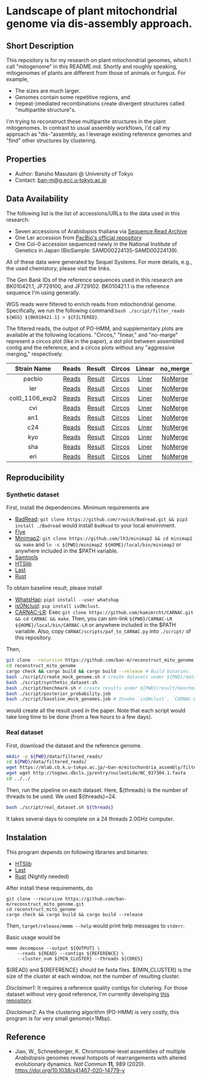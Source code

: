 # Landscape of plant mitochondrial genome via dis-assembly approach.



## Short Description



This repository is for my research on plant mitochondrial genomes, which I call "mitogenome" in this README.md. Shortly and roughly speaking, mitogenomes of plants are different from those of animals or fungus. For example, 

- The sizes are much larger.
- Genomes contain some repetitive regions, and
-  (repeat-)mediated recombinations create divergent structures called "multipartite structure"s.

I'm trying to reconstruct these multipartite structures in the plant mitogenomes. In contrast to usual assembly workflows, I'd call my approach as "dis-"assembly, as I leverage existing reference genomes and "find" other structures by clustering.



## Properties

- Author: Bansho Masutani @ University of Tokyo
- Contact: ban-m@g.ecc.u-tokyo.ac.jp


## Data Availability

The following list is the list of accessions/URLs to the data used in this research:

- Seven accessions of Arabidopsis thaliana via [Sequence Read Archive]( https://www.ebi.ac.uk/ena/data/view/PRJEB31147)
- One Ler accession from [PacBio's official repository](https://downloads.pacbcloud.com/public/SequelData/ArabidopsisDemoData/)
- One Col-0 accession sequenced newly in the National Institute of Genetics in Japan (BioSample: SAMD00224135-SAMD00224139).

All of these data were generated by Sequel Systems. For more details, e.g., the used chemistory, please visit the links.

The Gen Bank IDs of the reference sequences used in this research are BK010421.1, JF729100, and JF729102. BK010421.1 is the reference sequence I'm using generally.


WGS reads were filtered to enrich reads from mitochondrial genome. Specifically, we run the following command:`bash ./script/filter_reads ${WGS} ${BK010421.1} > ${FILTERED}`.


The filtered reads, the outpot of PO-HMM, and supplementary plots are available at the following locations. "Circos," "linear," and "no-marge" represent a circos plot (like in the paper), a dot plot between assembled contig and the reference, and a circos plots without any "aggressive merging," respectively.

|Strain Name | Reads| Result | Circos | Linear | no_merge |
|:----------:|:----:|:------:|:------:|:------:|:--------:|
|pacbio|<a href = https://mlab.cb.k.u-tokyo.ac.jp/~ban-m/mitochondria_assembly/filtered_reads/pacbio.fasta download>Reads</a>|<a href = https://mlab.cb.k.u-tokyo.ac.jp/~ban-m/mitochondria_assembly/pacbio.tar.gz download>Result</a>|[Circos](https://mlab.cb.k.u-tokyo.ac.jp/~ban-m/mitochondria_assembly/viewer/pacbio/circos.html)|[Liner](https://mlab.cb.k.u-tokyo.ac.jp/~ban-m/mitochondria_assembly/viewer/pacbio/linear.html)|[NoMerge](https://mlab.cb.k.u-tokyo.ac.jp/~ban-m/mitochondria_assembly/viewer/pacbio/no_merge.html)|
|ler|<a href = https://mlab.cb.k.u-tokyo.ac.jp/~ban-m/mitochondria_assembly/filtered_reads/ler.fasta download>Reads</a>|<a href = https://mlab.cb.k.u-tokyo.ac.jp/~ban-m/mitochondria_assembly/ler.tar.gz download>Result</a>|[Circos](https://mlab.cb.k.u-tokyo.ac.jp/~ban-m/mitochondria_assembly/viewer/ler/circos.html)|[Liner](https://mlab.cb.k.u-tokyo.ac.jp/~ban-m/mitochondria_assembly/viewer/ler/linear.html)|[NoMerge](https://mlab.cb.k.u-tokyo.ac.jp/~ban-m/mitochondria_assembly/viewer/ler/no_merge.html)|
|col0_1106_exp2|<a href = https://mlab.cb.k.u-tokyo.ac.jp/~ban-m/mitochondria_assembly/filtered_reads/col0_1106_exp2.fasta download>Reads</a>|<a href = https://mlab.cb.k.u-tokyo.ac.jp/~ban-m/mitochondria_assembly/col0_1106_exp2.tar.gz download>Result</a>|[Circos](https://mlab.cb.k.u-tokyo.ac.jp/~ban-m/mitochondria_assembly/viewer/col0_1106_exp2/circos.html)|[Liner](https://mlab.cb.k.u-tokyo.ac.jp/~ban-m/mitochondria_assembly/viewer/col0_1106_exp2/linear.html)|[NoMerge](https://mlab.cb.k.u-tokyo.ac.jp/~ban-m/mitochondria_assembly/viewer/col0_1106_exp2/no_merge.html)|
|cvi|<a href = https://mlab.cb.k.u-tokyo.ac.jp/~ban-m/mitochondria_assembly/filtered_reads/cvi.fasta download>Reads</a>|<a href = https://mlab.cb.k.u-tokyo.ac.jp/~ban-m/mitochondria_assembly/cvi.tar.gz download>Result</a>|[Circos](https://mlab.cb.k.u-tokyo.ac.jp/~ban-m/mitochondria_assembly/viewer/cvi/circos.html)|[Liner](https://mlab.cb.k.u-tokyo.ac.jp/~ban-m/mitochondria_assembly/viewer/cvi/linear.html)|[NoMerge](https://mlab.cb.k.u-tokyo.ac.jp/~ban-m/mitochondria_assembly/viewer/cvi/no_merge.html)|
|an1|<a href = https://mlab.cb.k.u-tokyo.ac.jp/~ban-m/mitochondria_assembly/filtered_reads/an1.fasta download>Reads</a>|<a href = https://mlab.cb.k.u-tokyo.ac.jp/~ban-m/mitochondria_assembly/an1.tar.gz download>Result</a>|[Circos](https://mlab.cb.k.u-tokyo.ac.jp/~ban-m/mitochondria_assembly/viewer/an1/circos.html)|[Liner](https://mlab.cb.k.u-tokyo.ac.jp/~ban-m/mitochondria_assembly/viewer/an1/linear.html)|[NoMerge](https://mlab.cb.k.u-tokyo.ac.jp/~ban-m/mitochondria_assembly/viewer/an1/no_merge.html)|
|c24|<a href = https://mlab.cb.k.u-tokyo.ac.jp/~ban-m/mitochondria_assembly/filtered_reads/c24.fasta download>Reads</a>|<a href = https://mlab.cb.k.u-tokyo.ac.jp/~ban-m/mitochondria_assembly/c24.tar.gz download>Result</a>|[Circos](https://mlab.cb.k.u-tokyo.ac.jp/~ban-m/mitochondria_assembly/viewer/c24/circos.html)|[Liner](https://mlab.cb.k.u-tokyo.ac.jp/~ban-m/mitochondria_assembly/viewer/c24/linear.html)|[NoMerge](https://mlab.cb.k.u-tokyo.ac.jp/~ban-m/mitochondria_assembly/viewer/c24/no_merge.html)|
|kyo|<a href = https://mlab.cb.k.u-tokyo.ac.jp/~ban-m/mitochondria_assembly/filtered_reads/kyo.fasta download>Reads</a>|<a href = https://mlab.cb.k.u-tokyo.ac.jp/~ban-m/mitochondria_assembly/kyo.tar.gz download>Result</a>|[Circos](https://mlab.cb.k.u-tokyo.ac.jp/~ban-m/mitochondria_assembly/viewer/kyo/circos.html)|[Liner](https://mlab.cb.k.u-tokyo.ac.jp/~ban-m/mitochondria_assembly/viewer/kyo/linear.html)|[NoMerge](https://mlab.cb.k.u-tokyo.ac.jp/~ban-m/mitochondria_assembly/viewer/kyo/no_merge.html)|
|sha|<a href = https://mlab.cb.k.u-tokyo.ac.jp/~ban-m/mitochondria_assembly/filtered_reads/sha.fasta download>Reads</a>|<a href = https://mlab.cb.k.u-tokyo.ac.jp/~ban-m/mitochondria_assembly/sha.tar.gz download>Result</a>|[Circos](https://mlab.cb.k.u-tokyo.ac.jp/~ban-m/mitochondria_assembly/viewer/sha/circos.html)|[Liner](https://mlab.cb.k.u-tokyo.ac.jp/~ban-m/mitochondria_assembly/viewer/sha/linear.html)|[NoMerge](https://mlab.cb.k.u-tokyo.ac.jp/~ban-m/mitochondria_assembly/viewer/sha/no_merge.html)|
|eri|<a href = https://mlab.cb.k.u-tokyo.ac.jp/~ban-m/mitochondria_assembly/filtered_reads/eri.fasta download>Reads</a>|<a href = https://mlab.cb.k.u-tokyo.ac.jp/~ban-m/mitochondria_assembly/eri.tar.gz download>Result</a>|[Circos](https://mlab.cb.k.u-tokyo.ac.jp/~ban-m/mitochondria_assembly/viewer/eri/circos.html)|[Liner](https://mlab.cb.k.u-tokyo.ac.jp/~ban-m/mitochondria_assembly/viewer/eri/linear.html)|[NoMerge](https://mlab.cb.k.u-tokyo.ac.jp/~ban-m/mitochondria_assembly/viewer/eri/no_merge.html)|


## Reproducibility

### Synthetic dataset

First, install the dependencies. Minimum requirements are 

- [BadRead](https://github.com/rrwick/Badread): `git clone https://github.com/rrwick/Badread.git && pip3 install ./Badread` would install `BadRead` to your local envirnment.
- [Flye](https://github.com/fenderglass/Flye)
- [Minimap2](https://github.com/lh3/minimap2): `git clone https://github.com/lh3/minimap2 && cd minimap2 && make` and `ln -s ${PWD}/minimap2 ${HOME}/local/bin/minimap2` or anywhere included in the $PATH variable.
- [Samtools](https://github.com/samtools/samtools/releases/tag/1.10)
- [HTSlib](https://github.com/samtools/htslib/releases/tag/1.10.2)
- [Last](http://last.cbrc.jp/)
- [Rust](https://www.rust-lang.org/)


To obtain baseline result, please install

- [WhatsHap](https://github.com/whatshap/whatshap): `pip3 install --user whatshap`
- [isONclust](https://github.com/ksahlin/isONclust): `pip install isONclust`.
- [CARNAC-LR](https://github.com/kamimrcht/CARNAC-LR): Exec `git clone https://github.com/kamimrcht/CARNAC.git && cd CARNAC && make`. Then, you can sim-link `${PWD}/CARNAC-LR ${HOME}/local/bin/CARNAC-LR` or anywhere included in the $PATH variable. Also, copy `CARNAC/scripts/paf_to_CARNAC.py` into `./script/` of this repository.


Then, 
```bash
git clone --recursive https://github.com/ban-m/reconstruct_mito_genome.git
cd reconstruct_mito_genome
cargo check && cargo build && cargo build --release # Build binaries.
bash ./script/create_mock_genome.sh # create datasets under ${PWD}/data/synthetic_data/ by using `BadRead`
bash ./script/synthetic_dataset.sh
bash ./script/benchmark.sh # create results under ${PWD}/result/benchmark/
bash ./script/posterior_probability.job
bash ./script/baseline_mock_genomes.job # Invoke `isONclust`, `CARNAC-LR`, `WhatsHap`, and `Flye`
```
would create all the result used in the paper. Note that each script would take long time to be done (from a few hours to a few days).


### Real dataset

First, download the dataset and the reference genome.
```bash
mkdir -p ${PWD}/data/filtered_reads/
cd ${PWD}/data/filtered_reads/
wget https://mlab.cb.k.u-tokyo.ac.jp/~ban-m/mitochondria_assembly/filtered_reads/*
wget wget http://togows.dbcls.jp/entry/nucleotide/NC_037304.1.fasta
cd ../../
```

Then, run the pipeline on each dataset. Here, ${threads} is the number of threads to be used. We used ${threads}=24.

```bash
bash ./script/real_dataset.sh ${threads}
```
It takes several days to complete on a 24 threads 2.0GHz computer.

## Instalation

This program depends on following libraries and binaries:

- [HTSlib](https://github.com/samtools/htslib/releases/tag/1.10.2)
- [Last](http://last.cbrc.jp/)
- [Rust](https://www.rust-lang.org/) (Nightly needed)

After install these requirements, do

```bath
git clone --recursive https://github.com/ban-m/reconstruct_mito_genome.git
cd reconstruct_mito_genome
cargo check && cargo build && cargo build --release
```

Then, `target/release/mmmm --help` would print help messages to `stderr`.

Basic usage would be

```
mmmm decompose --output ${OUTPUT} \
    --reads ${READ} --contigs ${REFERENCE} \
    --cluster_num ${MIN_CLUSTER} --threads ${CORES}
```
${READ} and ${REFERENCE} should be fasta files. ${MIN_CLUSTER} is the size of the cluster at each window, not the number of resulting cluster.

*Disclaimer1*: It requires a reference quality contigs for clutering. For those dataset without very good reference, I'm currently developing 
[this repository](https://github.com/ban-m/hla_haplotyper).

*Disclaimer2*: As the clustering algorithm (PO-HMM) is very costly, this program is for very small genome(<1Mbp). 


## Reference

- Jiao, W., Schneeberger, K. Chromosome-level assemblies of multiple *Arabidopsis* genomes reveal hotspots of rearrangements with altered evolutionary dynamics.
  *Nat Commun* **11,** 989 (2020). https://doi.org/10.1038/s41467-020-14779-y

